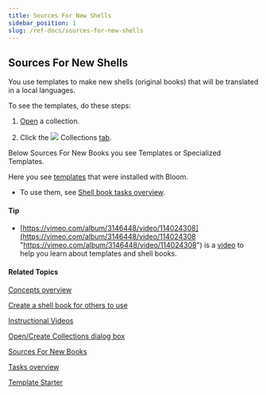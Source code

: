 ```yaml
---
title: Sources For New Shells
sidebar_position: 1
slug: /ref-docs/sources-for-new-shells
---
```


## Sources For New Shells

You use templates to make new shells (original books) that will be translated in a local languages.

To see the templates, do these steps:

1.  [Open](../Tasks/Basic_tasks/Open_a_collection.md) a collection.
    
2.  Click the ![](/ref-docs-assets/images/User_Interface/Tabs/Collections.png) Collections [tab](../User_Interface/Tabs/Tabs_overview.md).
    

Below Sources For New Books you see Templates or Specialized Templates.

Here you see [templates](Template.md) that were installed with Bloom.

-   To use them, see [Shell book tasks overview](../Tasks/Shell_book_tasks/Shell_book_tasks_overview.md).

#### Tip

-   [https://vimeo.com/album/3146448/video/114024308](https://vimeo.com/album/3146448/video/114024308 "https://vimeo.com/album/3146448/video/114024308") is a [video](../FAQ/Instructional_Videos.md) to help you learn about templates and shell books.
    

#### Related Topics

[Concepts overview](Concepts_overview.md)

[Create a shell book for others to use](../Tasks/Shell_book_tasks/Create_a_shell_book.md)

[Instructional Videos](../FAQ/Instructional_Videos.md)

[Open/Create Collections dialog box](../User_Interface/Dialog_boxes/Open_Create_Collections_dialog_box.md)

[Sources For New Books](Sources_For_New_Books.md)

[Tasks overview](../Tasks/Tasks_overview.md)

[Template Starter](Template_Starter.md)